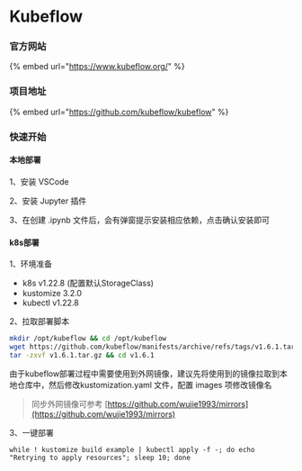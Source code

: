 # Kubeflow

### 官方网站

{% embed url="https://www.kubeflow.org/" %}

### 项目地址

{% embed url="https://github.com/kubeflow/kubeflow" %}

### 快速开始

#### 本地部署

1、安装 VSCode

2、安装 Jupyter 插件

3、在创建 .ipynb 文件后，会有弹窗提示安装相应依赖，点击确认安装即可

#### k8s部署

1、环境准备

* k8s v1.22.8 (配置默认StorageClass)
* kustomize 3.2.0
* kubectl v1.22.8

2、拉取部署脚本

```bash
mkdir /opt/kubeflow && cd /opt/kubeflow
wget https://github.com/kubeflow/manifests/archive/refs/tags/v1.6.1.tar.gz
tar -zxvf v1.6.1.tar.gz && cd v1.6.1
```

由于kubeflow部署过程中需要使用到外网镜像，建议先将使用到的镜像拉取到本地仓库中，然后修改kustomization.yaml 文件，配置 images 项修改镜像名

> 同步外网镜像可参考 [https://github.com/wujie1993/mirrors](https://github.com/wujie1993/mirrors)

3、一键部署

```
while ! kustomize build example | kubectl apply -f -; do echo "Retrying to apply resources"; sleep 10; done
```
